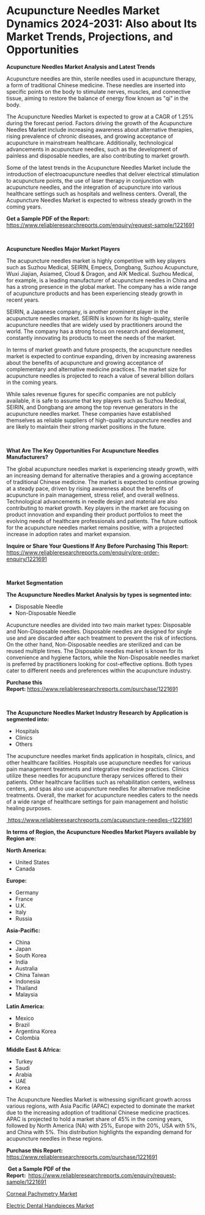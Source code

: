 <p><h1>Acupuncture Needles Market Dynamics 2024-2031: Also about Its Market Trends, Projections, and Opportunities</h1></p><p><strong>Acupuncture Needles Market Analysis and Latest Trends</strong></p>
<p><p>Acupuncture needles are thin, sterile needles used in acupuncture therapy, a form of traditional Chinese medicine. These needles are inserted into specific points on the body to stimulate nerves, muscles, and connective tissue, aiming to restore the balance of energy flow known as "qi" in the body.</p><p>The Acupuncture Needles Market is expected to grow at a CAGR of 1.25% during the forecast period. Factors driving the growth of the Acupuncture Needles Market include increasing awareness about alternative therapies, rising prevalence of chronic diseases, and growing acceptance of acupuncture in mainstream healthcare. Additionally, technological advancements in acupuncture needles, such as the development of painless and disposable needles, are also contributing to market growth.</p><p>Some of the latest trends in the Acupuncture Needles Market include the introduction of electroacupuncture needles that deliver electrical stimulation to acupuncture points, the use of laser therapy in conjunction with acupuncture needles, and the integration of acupuncture into various healthcare settings such as hospitals and wellness centers. Overall, the Acupuncture Needles Market is expected to witness steady growth in the coming years.</p></p>
<p><strong>Get a Sample PDF of the Report:&nbsp;</strong> <a href="https://www.reliableresearchreports.com/enquiry/request-sample/1221691">https://www.reliableresearchreports.com/enquiry/request-sample/1221691</a></p>
<p>&nbsp;</p>
<p><strong>Acupuncture Needles Major Market Players</strong></p>
<p><p>The acupuncture needles market is highly competitive with key players such as Suzhou Medical, SEIRIN, Empecs, Dongbang, Suzhou Acupuncture, Wuxi Jiajian, Asiamed, Cloud & Dragon, and AIK Medical. Suzhou Medical, for example, is a leading manufacturer of acupuncture needles in China and has a strong presence in the global market. The company has a wide range of acupuncture products and has been experiencing steady growth in recent years.</p><p>SEIRIN, a Japanese company, is another prominent player in the acupuncture needles market. SEIRIN is known for its high-quality, sterile acupuncture needles that are widely used by practitioners around the world. The company has a strong focus on research and development, constantly innovating its products to meet the needs of the market.</p><p>In terms of market growth and future prospects, the acupuncture needles market is expected to continue expanding, driven by increasing awareness about the benefits of acupuncture and growing acceptance of complementary and alternative medicine practices. The market size for acupuncture needles is projected to reach a value of several billion dollars in the coming years.</p><p>While sales revenue figures for specific companies are not publicly available, it is safe to assume that key players such as Suzhou Medical, SEIRIN, and Dongbang are among the top revenue generators in the acupuncture needles market. These companies have established themselves as reliable suppliers of high-quality acupuncture needles and are likely to maintain their strong market positions in the future.</p></p>
<p>&nbsp;</p>
<p><strong>What Are The Key Opportunities For Acupuncture Needles Manufacturers?</strong></p>
<p><p>The global acupuncture needles market is experiencing steady growth, with an increasing demand for alternative therapies and a growing acceptance of traditional Chinese medicine. The market is expected to continue growing at a steady pace, driven by rising awareness about the benefits of acupuncture in pain management, stress relief, and overall wellness. Technological advancements in needle design and material are also contributing to market growth. Key players in the market are focusing on product innovation and expanding their product portfolios to meet the evolving needs of healthcare professionals and patients. The future outlook for the acupuncture needles market remains positive, with a projected increase in adoption rates and market expansion.</p></p>
<p><strong>Inquire or Share Your Questions If Any Before Purchasing This Report:</strong> <a href="https://www.reliableresearchreports.com/enquiry/pre-order-enquiry/1221691">https://www.reliableresearchreports.com/enquiry/pre-order-enquiry/1221691</a></p>
<p>&nbsp;</p>
<p><strong>Market Segmentation</strong></p>
<p><strong>The Acupuncture Needles Market Analysis by types is segmented into:</strong></p>
<p><ul><li>Disposable Needle</li><li>Non-Disposable Needle</li></ul></p>
<p><p>Acupuncture needles are divided into two main market types: Disposable and Non-Disposable needles. Disposable needles are designed for single use and are discarded after each treatment to prevent the risk of infections. On the other hand, Non-Disposable needles are sterilized and can be reused multiple times. The Disposable needles market is known for its convenience and hygiene factors, while the Non-Disposable needles market is preferred by practitioners looking for cost-effective options. Both types cater to different needs and preferences within the acupuncture industry.</p></p>
<p><strong>Purchase this Report:&nbsp;</strong><a href="https://www.reliableresearchreports.com/purchase/1221691">https://www.reliableresearchreports.com/purchase/1221691</a></p>
<p>&nbsp;</p>
<p><strong>The Acupuncture Needles Market Industry Research by Application is segmented into:</strong></p>
<p><ul><li>Hospitals</li><li>Clinics</li><li>Others</li></ul></p>
<p><p>The acupuncture needles market finds application in hospitals, clinics, and other healthcare facilities. Hospitals use acupuncture needles for various pain management treatments and integrative medicine practices. Clinics utilize these needles for acupuncture therapy services offered to their patients. Other healthcare facilities such as rehabilitation centers, wellness centers, and spas also use acupuncture needles for alternative medicine treatments. Overall, the market for acupuncture needles caters to the needs of a wide range of healthcare settings for pain management and holistic healing purposes.</p></p>
<p><a href="https://www.reliableresearchreports.com/acupuncture-needles-r1221691">&nbsp;https://www.reliableresearchreports.com/acupuncture-needles-r1221691</a></p>
<p><strong>In terms of Region, the Acupuncture Needles Market Players available by Region are:</strong></p>
<p>
    <p> <strong> North America: </strong>
        <ul>
            <li>United States</li>
            <li>Canada</li>
        </ul>
        </p> 
    <p> <strong> Europe: </strong>
        <ul>
            <li>Germany</li>
            <li>France</li>
            <li>U.K.</li>
            <li>Italy</li>
            <li>Russia</li>
        </ul>
        </p> 
    <p> <strong> Asia-Pacific: </strong>
        <ul>
            <li>China</li>
            <li>Japan</li>
            <li>South Korea</li>
            <li>India</li>
            <li>Australia</li>
            <li>China Taiwan</li>
            <li>Indonesia</li>
            <li>Thailand</li>
            <li>Malaysia</li>
        </ul>
        </p> 
    <p> <strong> Latin America: </strong>
        <ul>
            <li>Mexico</li>
            <li>Brazil</li>
            <li>Argentina Korea</li>
            <li>Colombia</li>
        </ul>
        </p> 
    <p> <strong> Middle East & Africa: </strong>
        <ul>
            <li>Turkey</li>
            <li>Saudi</li>
            <li>Arabia</li>
            <li>UAE</li>
            <li>Korea</li>
        </ul>
    </p>
    </p>
<p><p>The Acupuncture Needles Market is witnessing significant growth across various regions, with Asia Pacific (APAC) expected to dominate the market due to the increasing adoption of traditional Chinese medicine practices. APAC is projected to hold a market share of 45% in the coming years, followed by North America (NA) with 25%, Europe with 20%, USA with 5%, and China with 5%. This distribution highlights the expanding demand for acupuncture needles in these regions.</p></p>
<p><strong>Purchase this Report: </strong><a href="https://www.reliableresearchreports.com/purchase/1221691">https://www.reliableresearchreports.com/purchase/1221691</a></p>
<p>&nbsp;<strong>Get a Sample PDF of the Report:&nbsp;&nbsp;</strong><a href="https://www.reliableresearchreports.com/enquiry/request-sample/1221691">https://www.reliableresearchreports.com/enquiry/request-sample/1221691</a></p>
<p><strong></strong></p>
<p><p><a href="https://github.com/brenzgnarento/Market-Research-Report-List-2/blob/main/corneal-pachymetry-market.md">Corneal Pachymetry Market</a></p><p><a href="https://github.com/MyrtisWest1/Market-Research-Report-List-1/blob/main/electric-dental-handpieces-market.md">Electric Dental Handpieces Market</a></p></p>